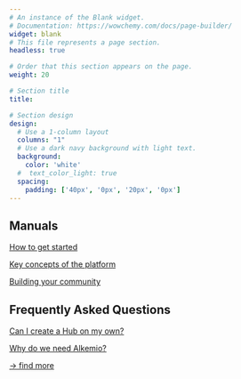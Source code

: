 ```yaml
---
# An instance of the Blank widget.
# Documentation: https://wowchemy.com/docs/page-builder/
widget: blank
# This file represents a page section.
headless: true

# Order that this section appears on the page.
weight: 20

# Section title
title: 

# Section design
design:
  # Use a 1-column layout
  columns: "1"
  # Use a dark navy background with light text.
  background:
    color: 'white'
  #  text_color_light: true
  spacing:
    padding: ['40px', '0px', '20px', '0px']
---
```

<div class="container" >
  <div class="row">
    <div class="col-sm mb-4 mr-4 bg-light fixed-height-help">
    <h2>Manuals</h2>
    <a href="/help/getting-started/"><p class="mb-1"> How to get started </p></a>
    <a href="/help/key-concepts/"><p class="mb-1"> Key concepts of the platform </p></a>
    <a href="/help/community-management/" target="_blank"><p class="mb-1"> Building your community </p></a>
    </div>
    <div class="col-sm mb-4 bg-light fixed-height-help">
    <h2>Frequently Asked Questions</h2>
    <a href="/faq/#createhub"><p class="mb-1"> Can I create a Hub on my own?</p></a>
    <a href="/faq/#whyneedalkemio"><p class="mb-1"> Why do we need Alkemio? </p></a>
    <a href="/faq/"><p class="mt-5 text-right"> → find more</p></a>
    </div>
  </div>
</div>